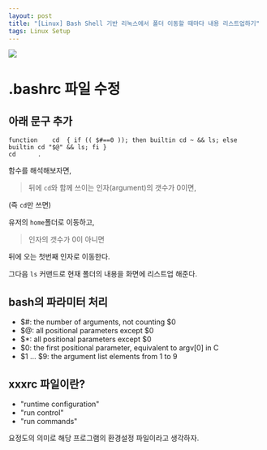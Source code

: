 ```yaml
---
layout: post
title: "[Linux] Bash Shell 기반 리눅스에서 폴더 이동할 때마다 내용 리스트업하기"
tags: Linux Setup
---
```


![](https://cdn.pixabay.com/photo/2015/01/08/18/24/programming-593312_1280.jpg)

# .bashrc 파일 수정

## 아래 문구 추가

```console
function	cd	{ if (( $#==0 )); then builtin cd ~ && ls; else builtin cd "$@" && ls; fi }
cd		.
```

함수를 해석해보자면,

> 뒤에 `cd`와 함께 쓰이는 인자(argument)의 갯수가 0이면,

(즉 `cd`만 쓰면)

유저의 `home`폴더로 이동하고,

> 인자의 갯수가 0이 아니면

뒤에 오는 첫번째 인자로 이동한다.

그다음 `ls` 커맨드로 현재 폴더의 내용을 화면에 리스트업 해준다.

## bash의 파라미터 처리

- $#: 			the number of arguments, not counting $0
- $@: 			all positional parameters except $0
- $*: 			all positional parameters except $0
- $0: 			the first positional parameter, equivalent to argv[0] in C
- $1 ... $9: 	the argument list elements from 1 to 9


## xxxrc 파일이란?

- "runtime configuration"
- "run control"
- "run commands"

요정도의 의미로 해당 프로그램의 환경설정 파일이라고 생각하자.

